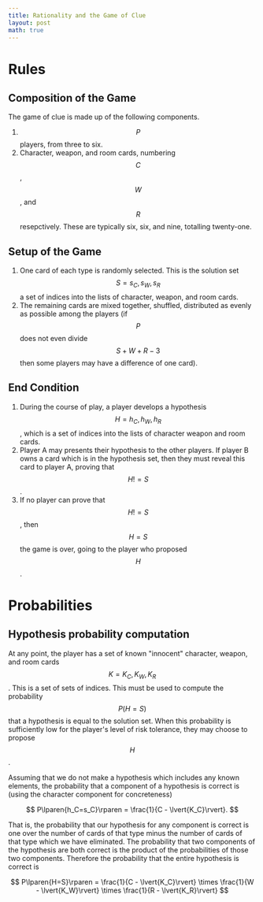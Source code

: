 ```yaml
---
title: Rationality and the Game of Clue
layout: post
math: true
---
```


# Rules

## Composition of the Game

The game of clue is made up of the following components.

1. $$P$$ players, from three to six.
2. Character, weapon, and room cards, numbering $$C$$, $$W$$, and $$R$$ resepctively. These are typically six, six, and nine, totalling twenty-one.

## Setup of the Game

1. One card of each type is randomly selected. This is the solution set $$S={s_C, s_W, s_R}$$ a set of indices into the lists of character, weapon, and room cards.
2. The remaining cards are mixed together, shuffled, distributed as evenly as possible among the players (if $$P$$ does not even divide $$S+W+R-3$$ then some players may have a difference of one card).

## End Condition

1. During the course of play, a player develops a hypothesis $$H={h_C, h_W, h_R}$$, which is a set of indices into the lists of character weapon and room cards.
2. Player A may presents their hypothesis to the other players. If player B owns a card which is in the hypothesis set, then they must reveal this card to player A, proving that $$H!=S$$.
3. If no player can prove that $$H!=S$$, then $$H=S$$ the game is over, going to the player who proposed $$H$$.

# Probabilities

## Hypothesis probability computation

At any point, the player has a set of known "innocent" character, weapon, and room cards $$K={K_C, K_W, K_R}$$. This is a set of sets of indices. This must be used to compute the probability $$P\lparen{H=S}\rparen$$ that a hypothesis is equal to the solution set. When this probability is sufficiently low for the player's level of risk tolerance, they may choose to propose $$H$$.

Assuming that we do not make a hypothesis which includes any known elements, the probability that a component of a hypothesis is correct is (using the character component for concreteness)

$$
P\lparen{h_C=s_C}\rparen = \frac{1}{C - \lvert{K_C}\rvert}.
$$

That is, the probability that our hypothesis for any component is correct is one over the number of cards of that type minus the number of cards of that type which we have eliminated. The probability that two components of the hypothesis are both correct is the product of the probabilities of those two components. Therefore the probability that the entire hypothesis is correct is

$$
P\lparen{H=S}\rparen = \frac{1}{C - \lvert{K_C}\rvert} \times \frac{1}{W - \lvert{K_W}\rvert} \times \frac{1}{R - \lvert{K_R}\rvert}
$$